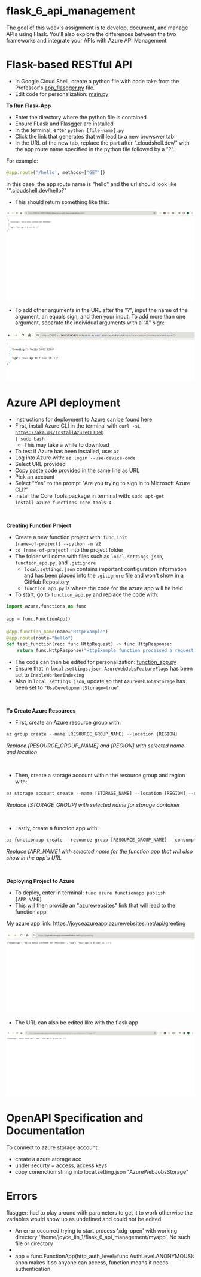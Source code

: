 # flask_6_api_management
The goal of this week's assignment is to develop, document, and manage APIs using Flask. You'll also explore the differences between the two frameworks and integrate your APIs with Azure API Management.

# Flask-based RESTful API

+ In Google Cloud Shell, create a python file with code take from the Professor's [app_flasgger.py](https://github.com/hantswilliams/HHA_504_2023/blob/main/WK6/code/flask/app_flasgger.py) file.
+ Edit code for personalization: [main.py](https://github.com/joyc3lin/flask_6_api_management/blob/main/main.py)

**To Run Flask-App**

+ Enter the directory where the python file is contained
+ Ensure FLask and Flasgger are installed
+ In the terminal, enter <code>python [file-name].py</code>
+ Click the link that generates that will lead to a new browswer tab
+ In the URL of the new tab, replace the part after ".cloudshell.dev/" with the app route name specified in the python file followed by a "?".

For example: 

```python
@app.route('/hello', methods=['GET'])
```
In this case, the app route name is "hello" and the url should look like "".cloudshell.dev/hello?"

+ This should return something like this:

![flaskapp1](https://github.com/joyc3lin/flask_6_api_management/blob/main/screenshots/flaskapp1.png)

+ To add other arguments in the URL after the "?", input the name of the argument, an equals sign, and then your input. To add more than one argument, separate the individual arguments with a "&" sign:

![flaskapp2](https://github.com/joyc3lin/flask_6_api_management/blob/main/screenshots/flaskapp2.png)

# Azure API deployment

+ Instructions for deployment to Azure can be found [here](https://learn.microsoft.com/en-us/azure/azure-functions/create-first-function-cli-python?tabs=linux%2Cbash%2Cazure-cli&pivots=python-mode-decorators)
+ First, install Azure CLI in the terminal with <code>curl -sL https://aka.ms/InstallAzureCLIDeb | sudo bash</code>
  + This may take a while to download
+ To test if Azure has been installed, use: <code>az</code>
+ Log into Azure with: <code>az login --use-device-code</code>
+ Select URL provided
+ Copy paste code provided in the same line as URL
+ Pick an account
+ Select "Yes" to the prompt "Are you trying to sign in to Microsoft Azure CLI?"
+ Install the Core Tools package in terminal with: <code>sudo apt-get install azure-functions-core-tools-4</code>

</br>

**Creating Function Project**

+ Create a new function project with: <code>func init [name-of-project] --python -m V2</code>
+ <code>cd [name-of-project]</code> into the project folder
+ The folder will come with files such as <code>local.settings.json</code>,  <code>function_app.py</code>, and <code>.gitignore</code>
  + <code>local.settings.json</code> contains important configuration information and has been placed into the <code>.gitignore</code> file and won't show in a GitHub Repository
  + <code>function_app.py</code> is where the code for the azure app will he held
+ To start, go to <code>function_app.py</code> and replace the code with:

```python
import azure.functions as func

app = func.FunctionApp()

@app.function_name(name="HttpExample")
@app.route(route="hello")
def test_function(req: func.HttpRequest) -> func.HttpResponse:
    return func.HttpResponse("HttpExample function processed a request!")
```
+ The code can then be edited for personalization: [function_app.py](https://github.com/joyc3lin/flask_6_api_management/blob/main/myapp/function_app.py)
+ Ensure that in <code>local.settings.json</code>, <code>AzureWebJobsFeatureFlags</code> has been set to <code>EnableWorkerIndexing</code>
+ Also in <code>local.settings.json</code>, update so that <code>AzureWebJobsStorage</code> has been set to <code>"UseDevelopmentStorage=true"</code>

</br>

**To Create Azure Resources**

+ First, create an Azure resource group with:

```python
az group create --name [RESOURCE_GROUP_NAME] --location [REGION]
```
_Replace [RESOURCE_GROUP_NAME] and [REGION] with selected name and location_

</br>

+ Then, create a storage account within the resource group and region with:

```python
az storage account create --name [STORAGE_NAME] --location [REGION] --resource-group [RESOURCE_GROUP_NAME] --sku Standard_LRS
```
_Replace [STORAGE_GROUP] with selected name for storage container_

</br>

+ Lastly, create a function app with:

```python
az functionapp create --resource-group [RESOURCE_GROUP_NAME] --consumption-plan-location [REGION] --runtime python --runtime-version 3.9 --functions-version 4 --name [APP_NAME] --os-type linux --storage-account [STORAGE_NAME]
```
_Replace [APP_NAME] with selected name for the function app that will also show in the app's URL_

</br>

**Deploying Project to Azure**

+ To deploy, enter in terminal: <code>func azure functionapp publish [APP_NAME]</code>
+ This will then provide an "azurewebsites" link that will lead to the function app

My azure app link: https://joyceazureapp.azurewebsites.net/api/greeting

![azureapp1](https://github.com/joyc3lin/flask_6_api_management/blob/main/screenshots/azureapp.png)

+ The URL can also be edited like with the flask app

![azureapp2](https://github.com/joyc3lin/flask_6_api_management/blob/main/screenshots/azureapp2.png)


  
# OpenAPI Specification and Documentation




To connect to azure storage account: 
+ create a azure atorage acc
+ under securty + access, access keys 
+ copy conenction string into local.setting.json "AzureWebJobsStorage"


# Errors

flasgger: had to play around with parameters to get it to work otherwise the variables would show up as undefined and could not be edited
+ An error occurred trying to start process 'xdg-open' with working directory '/home/joyce_lin_1/flask_6_api_management/myapp'. No such file or directory
+ 
+ app = func.FunctionApp(http_auth_level=func.AuthLevel.ANONYMOUS): anon makes it so anyone can access, function means it needs authentication 
